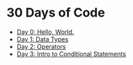 # 30 Days of Code

- [Day 0: Hello, World.](https://www.hackerrank.com/challenges/30-hello-world/problem)
- [Day 1: Data Types](https://www.hackerrank.com/challenges/30-data-types/problem)
- [Day 2: Operators](https://www.hackerrank.com/challenges/30-operators/problem)
- [Day 3: Intro to Conditional Statements](https://www.hackerrank.com/challenges/30-conditional-statements/problem)
